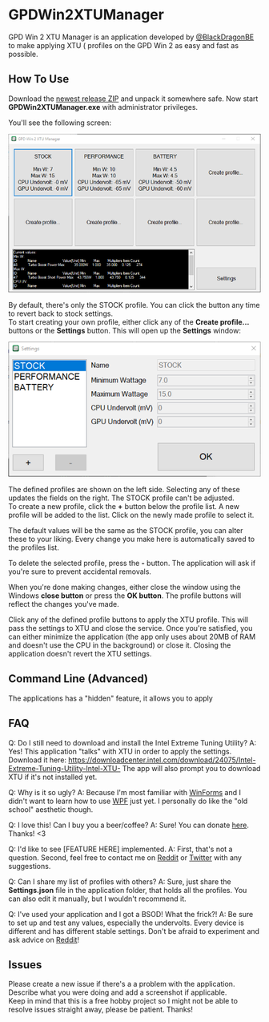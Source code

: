 # GPDWin2XTUManager

GPD Win 2 XTU Manager is an application developed by [@BlackDragonBE](https://twitter.com/BlackDragonBE) to make applying XTU ( profiles on the GPD Win 2 as easy and fast as possible.

## How To Use

Download the [newest release ZIP](https://github.com/BlackDragonBE/GPDWin2XTUManager/releases) and unpack it somewhere safe. Now start **GPDWin2XTUManager.exe** with administrator privileges.  
  
You'll see the following screen:

![](Images/Main.png)

By default, there's only the STOCK profile. You can click the button any time to revert back to stock settings.  
To start creating your own profile, either click any of the **Create profile...** buttons or the **Settings** button. This will open up the **Settings** window:

![](Images/Options.png)

The defined profiles are shown on the left side. Selecting any of these updates the fields on the right. The STOCK profile can't be adjusted.  
To create a new profile, click the **+** button below the profile list. A new profile will be added to the list. Click on the newly made profile to select it.

The default values will be the same as the STOCK profile, you can alter these to your liking. Every change you make here is automatically saved to the profiles list.

To delete the selected profile, press the **-** button. The application will ask if you're sure to prevent accidental removals.

When you're done making changes, either close the window using the Windows **close button** or press the **OK button**. The profile buttons will reflect the changes you've made.

Click any of the defined profile buttons to apply the XTU profile. This will pass the settings to XTU and close the service. 
Once you're satisfied, you can either minimize the application (the app only uses about 20MB of RAM and doesn't use the CPU in the background) or close it. Closing the application doesn't revert the XTU settings.

## Command Line (Advanced)

The applications has a "hidden" feature, it allows you to apply 

## FAQ

Q: Do I still need to download and install the Intel Extreme Tuning Utility?
A: Yes! This application "talks" with XTU in order to apply the settings. Download it here: https://downloadcenter.intel.com/download/24075/Intel-Extreme-Tuning-Utility-Intel-XTU-
The app will also prompt you to download XTU if it's not installed yet.

Q: Why is it so ugly?
A: Because I'm most familiar with [WinForms](https://en.wikipedia.org/wiki/Windows_Forms) and I didn't want to learn how to use [WPF](https://en.wikipedia.org/wiki/Windows_Presentation_Foundation) just yet. I personally do like the "old school" aesthetic though.

Q: I love this! Can I buy you a beer/coffee?
A: Sure! You can donate [here](https://www.paypal.me/blackdragonbe). Thanks! <3

Q: I'd like to see [FEATURE HERE] implemented.
A: First, that's not a question. Second, feel free to contact me on [Reddit](https://www.reddit.com/user/BlackDragonBE/) or [Twitter](https://twitter.com/BlackDragonBE) with any suggestions.

Q: Can I share my list of profiles with others?
A: Sure, just share the **Settings.json** file in the application folder, that holds all the profiles. You can also edit it manually, but I wouldn't recommend it.

Q: I've used your application and I got a BSOD! What the frick?!
A: Be sure to set up and test any values, especially the undervolts. Every device is different and has different stable settings. Don't be afraid to experiment and ask advice on [Reddit](https://www.reddit.com/r/gpdwin/)!

## Issues

Please create a new issue if there's a a problem with the application. Describe what you were doing and add a screenshot if applicable.  
Keep in mind that this is a free hobby project so I might not be able to resolve issues straight away, please be patient. Thanks!